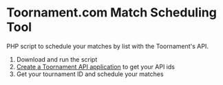 # Toornament.com Match Scheduling Tool
PHP script to schedule your matches by list with the Toornament's API.

1. Download and run the script
2. [Create a Toornament API application](https://developer.toornament.com/applications) to get your API ids
3. Get your tournament ID and schedule your matches
